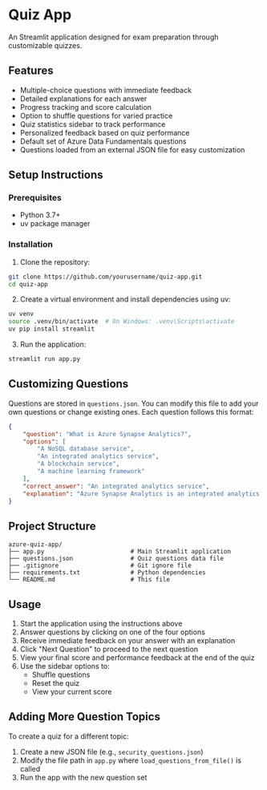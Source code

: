 # Quiz App

An Streamlit application designed for exam preparation through customizable quizzes.


## Features

- Multiple-choice questions with immediate feedback
- Detailed explanations for each answer
- Progress tracking and score calculation
- Option to shuffle questions for varied practice
- Quiz statistics sidebar to track performance
- Personalized feedback based on quiz performance
- Default set of Azure Data Fundamentals questions
- Questions loaded from an external JSON file for easy customization


## Setup Instructions

### Prerequisites

- Python 3.7+
- uv package manager

### Installation

1. Clone the repository:
```bash
git clone https://github.com/yourusername/quiz-app.git
cd quiz-app
```

2. Create a virtual environment and install dependencies using uv:
```bash
uv venv
source .venv/bin/activate  # On Windows: .venv\Scripts\activate
uv pip install streamlit
```

3. Run the application:
```bash
streamlit run app.py
```

## Customizing Questions

Questions are stored in `questions.json`. You can modify this file to add your own questions or change existing ones. Each question follows this format:

```json
{
    "question": "What is Azure Synapse Analytics?",
    "options": [
        "A NoSQL database service",
        "An integrated analytics service",
        "A blockchain service",
        "A machine learning framework"
    ],
    "correct_answer": "An integrated analytics service",
    "explanation": "Azure Synapse Analytics is an integrated analytics service that brings together data integration, enterprise data warehousing, and big data analytics."
}
```

## Project Structure

```
azure-quiz-app/
├── app.py                        # Main Streamlit application
├── questions.json                # Quiz questions data file
├── .gitignore                    # Git ignore file
├── requirements.txt              # Python dependencies
└── README.md                     # This file
```

## Usage

1. Start the application using the instructions above
2. Answer questions by clicking on one of the four options
3. Receive immediate feedback on your answer with an explanation
4. Click "Next Question" to proceed to the next question
5. View your final score and performance feedback at the end of the quiz
6. Use the sidebar options to:
   - Shuffle questions
   - Reset the quiz
   - View your current score

## Adding More Question Topics

To create a quiz for a different topic:

1. Create a new JSON file (e.g., `security_questions.json`)
2. Modify the file path in `app.py` where `load_questions_from_file()` is called
3. Run the app with the new question set
